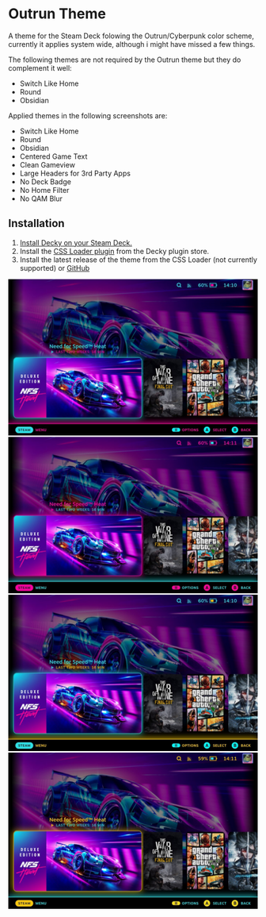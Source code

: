 # Outrun Theme
 A theme for the Steam Deck folowing the Outrun/Cyberpunk color scheme, currently it applies system wide, although i might have missed a few things. 
 
 The following themes are not required by the Outrun theme but they do complement it well:
 
 - Switch Like Home
 - Round
 - Obsidian
 
 Applied themes in the following screenshots are:
 
 - Switch Like Home
 - Round
 - Obsidian
 - Centered Game Text
 - Clean Gameview
 - Large Headers for 3rd Party Apps
 - No Deck Badge
 - No Home Filter
 - No QAM Blur

## Installation
1. [Install Decky on your Steam Deck.](https://github.com/SteamDeckHomebrew/decky-loader#installation)
2. Install the [CSS Loader plugin](https://github.com/suchmememanyskill/SDH-CssLoader) from the Decky plugin store.
3. Install the latest release of the theme from the CSS Loader (not currently supported) or [GitHub]([https://github.com/SteamDeckHomebrew/decky-loader#installation](https://github.com/GrodanBool/Outrun-Steam-Deck-Theme/releases/tag/v0.2-alpha))
 
 ![Standard Colors](https://github.com/GrodanBool/Border-and-Shadow-Edit/blob/main/cyan-pink-n.jpg?raw=true)
 ![Inverted Standard](https://github.com/GrodanBool/Border-and-Shadow-Edit/blob/main/cyan-pink-inverted.jpg?raw=true)
 ![Cyberpunk](https://github.com/GrodanBool/Border-and-Shadow-Edit/blob/main/cyan-yellow-n.jpg?raw=true)
 ![Cyberpunk Inverted](https://github.com/GrodanBool/Border-and-Shadow-Edit/blob/main/cyan-yellow-inverted.jpg?raw=true)
